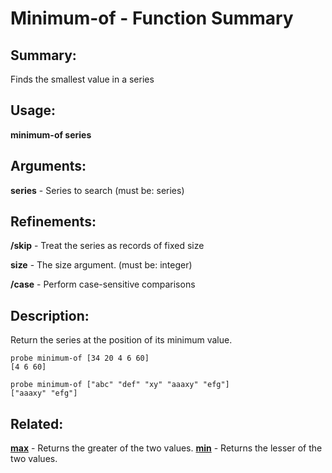 # Minimum-of - Function Summary

## Summary:

Finds the smallest value in a series

## Usage:

**minimum-of series**

## Arguments:

**series** - Series to search (must be: series)

## Refinements:

**/skip** - Treat the series as records of fixed size

**size** - The size argument. (must be: integer)

**/case** - Perform case-sensitive comparisons

## Description:

Return the series at the position of its minimum value.

```
probe minimum-of [34 20 4 6 60]
[4 6 60]
```

```
probe minimum-of ["abc" "def" "xy" "aaaxy" "efg"]
["aaaxy" "efg"]
```

## Related:

[**max**](http://www.rebol.com/docs/words/wmax.html) - Returns the greater of the two values.
[**min**](http://www.rebol.com/docs/words/wmin.html) - Returns the lesser of the two values.